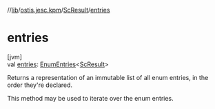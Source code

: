 //[lib](../../../index.md)/[ostis.jesc.kpm](../index.md)/[ScResult](index.md)/[entries](entries.md)

# entries

[jvm]\
val [entries](entries.md): [EnumEntries](https://kotlinlang.org/api/latest/jvm/stdlib/kotlin.enums/-enum-entries/index.html)&lt;[ScResult](index.md)&gt;

Returns a representation of an immutable list of all enum entries, in the order they're declared.

This method may be used to iterate over the enum entries.
